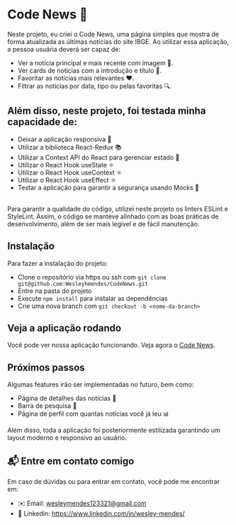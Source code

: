 #  Code News 📰
Neste projeto, eu criei o Code News, uma página simples que mostra de forma atualizada as últimas notícias do site IBGE. Ao utilizar essa aplicação, a pessoa usuária deverá ser capaz de:

- Ver a notícia principal e mais recente com imagem 📸.
- Ver cards de notícias com a introdução e título 📃.
- Favoritar as notícias mais relevantes ❤️.
- Filtrar as notícias por data, tipo ou pelas favoritas 🔍.

## Além disso, neste projeto, foi testada minha capacidade de:

- Deixar a aplicação responsiva 📱
- Utilizar a biblioteca React-Redux 📚
- Utilizar a Context API do React para gerenciar estado 🔄
- Utilizar o React Hook useState ⚛️
- Utilizar o React Hook useContext ⚛️
- Utilizar o React Hook useEffect ⚛️
- Testar a aplicação para garantir a segurança usando Mocks 🧪

<br />
Para garantir a qualidade do código, utilizei neste projeto os linters ESLint e StyleLint. Assim, o código se manteve alinhado com as boas práticas de desenvolvimento, além de ser mais legível e de fácil manutenção.

## Instalação ##
Para fazer a instalação do projeto:
- Clone o repositório via https ou ssh com `git clone git@github.com:Wesleyhmendes/CodeNews.git`
- Entre na pasta do projeto
- Execute `npm install` para instalar as dependências
- Crie uma nova branch com `git checkout -b <nome-da-branch>`

## Veja a aplicação rodando
Você pode ver nossa aplicação funcionando. Veja agora o [Code News](https://code-news-mocha.vercel.app/).

## Próximos passos
Algumas features irão ser implementadas no futuro, bem como:
- Página de detalhes das notícias 📄
- Barra de pesquisa 🔎
- Página de perfil com quantas notícias você já leu 📊

Além disso, toda a aplicação foi posteriormente estilizada garantindo um layout moderno e responsivo ao usuário.

## 📬 Entre em contato comigo ##
Em caso de dúvidas ou para entrar em contato, você pode me encontrar em:

- ✉️ Email: wesleymendes123321@gmail.com
- 🔗 Linkedin: https://www.linkedin.com/in/wesley-mendes/
